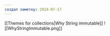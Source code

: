 ```yaml
---
создал заметку: 2024-07-17
---
```

[[Themes for collections|Why String immutable]]
![[WhyStringImmutable.png]]